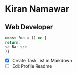 # Kiran Namawar
## Web Developer
```javascript
const Foo = () => {
return(
<> Bar </>
)}
```
- [x] Create Task List in Markdown
- [ ] Edit Profile Readme
